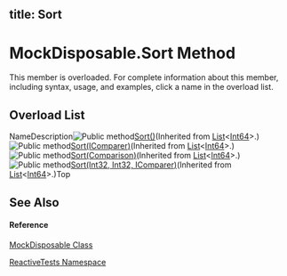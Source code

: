 title: Sort
---
# MockDisposable.Sort Method

This member is overloaded. For complete information about this member, including syntax, usage, and examples, click a name in the overload list.

## Overload List

NameDescription![Public method](https://reactiveui.net/assets/img/Hh303103.pubmethod(en-us,VS.103).gif "Public method")[Sort()](https://msdn.microsoft.com/en-us/library/b0zbh7b6)(Inherited from [List](https://msdn.microsoft.com/en-us/library/6sh2ey19)<[Int64](https://msdn.microsoft.com/en-us/library/6yy583ek)>.)![Public method](https://reactiveui.net/assets/img/Hh303103.pubmethod(en-us,VS.103).gif "Public method")[Sort(IComparer<T>)](https://msdn.microsoft.com/en-us/library/m:system.collections.generic.list%601.sort(system.collections.generic.icomparer%7b%600%7d)(v=VS.103))(Inherited from [List](https://msdn.microsoft.com/en-us/library/6sh2ey19)<[Int64](https://msdn.microsoft.com/en-us/library/6yy583ek)>.)![Public method](https://reactiveui.net/assets/img/Hh303103.pubmethod(en-us,VS.103).gif "Public method")[Sort(Comparison<T>)](https://msdn.microsoft.com/en-us/library/m:system.collections.generic.list%601.sort(system.comparison%7b%600%7d)(v=VS.103))(Inherited from [List](https://msdn.microsoft.com/en-us/library/6sh2ey19)<[Int64](https://msdn.microsoft.com/en-us/library/6yy583ek)>.)![Public method](https://reactiveui.net/assets/img/Hh303103.pubmethod(en-us,VS.103).gif "Public method")[Sort(Int32, Int32, IComparer<T>)](https://msdn.microsoft.com/en-us/library/m:system.collections.generic.list%601.sort(system.int32%2csystem.int32%2csystem.collections.generic.icomparer%7b%600%7d)(v=VS.103))(Inherited from [List](https://msdn.microsoft.com/en-us/library/6sh2ey19)<[Int64](https://msdn.microsoft.com/en-us/library/6yy583ek)>.)Top

## See Also

#### Reference

[MockDisposable Class](MockDisposable/MockDisposable)

[ReactiveTests Namespace](ReactiveTests/ReactiveTests)
